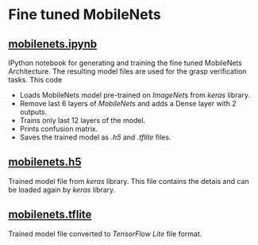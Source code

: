 # Fine tuned MobileNets
## [mobilenets\.ipynb](mobilenets.ipynb)
IPython notebook for generating and training the fine tuned MobileNets Architecture.
The resulting model files are used for the grasp verification tasks.
This code 
* Loads MobileNets model pre-trained on *ImageNet*s from *keras* library.
* Remove last 6 layers of *MobileNets* and adds a Dense layer with 2 outputs.
* Trains only last 12 layers of the model.
* Prints confusion matrix.
* Saves the trained model as *.h5* and *.tflite* files.

## [mobilenets\.h5](mobilenets.h5)
Trained model file from *keras* library. This file contains the detais and 
can be loaded again by *keras* library.

## [mobilenets\.tflite](mobilenets.tflite)
Trained model file converted to *TensorFlow Lite* file format.
